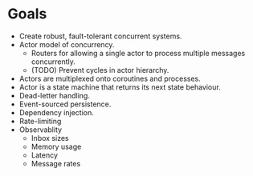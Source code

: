 # Goals

* Create robust, fault-tolerant concurrent systems.
* Actor model of concurrency.
    * Routers for allowing a single actor to process multiple messages concurrently.
    * (TODO) Prevent cycles in actor hierarchy.
* Actors are multiplexed onto coroutines and processes.
* Actor is a state machine that returns its next state behaviour.
* Dead-letter handling.
* Event-sourced persistence.
* Dependency injection.
* Rate-limiting
* Observablity
    * Inbox sizes
    * Memory usage
    * Latency
    * Message rates

